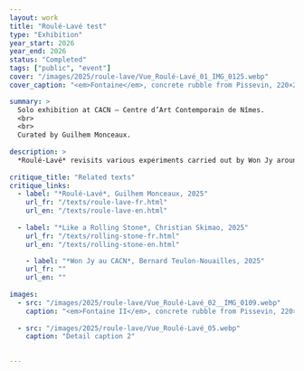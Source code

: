 ```yaml
---
layout: work
title: "Roulé-Lavé test"
type: "Exhibition"
year_start: 2026
year_end: 2026
status: "Completed"
tags: ["public", "event"]
cover: "/images/2025/roule-lave/Vue_Roulé-Lavé_01_IMG_0125.webp"
cover_caption: "<em>Fontaine</em>, concrete rubble from Pissevin, 220×200×130cm, 2025."

summary: >
  Solo exhibition at CACN – Centre d’Art Contemporain de Nîmes.
  <br>
  <br>
  Curated by Guilhem Monceaux.
  
description: >
  *Roulé-Lavé* revisits various experiments carried out by Won Jy around the transformation of matter. The artist is seen going up rivers in search of the source of the water—and thus the origin of the shape of the stones he collects. We also see him appropriating the patterns of these stones to reprint them onto blocks of rubble. Won Jy also works on the theme of hospitality and how foreigners are regarded within a given territory. He explores the metaphor of colombophobia to address how architecture can include or exclude, often depending on collective decisions. Won Jy’s works are often tinged with subtle humor, allowing complex issues to be expressed through light and poetic forms.
  
critique_title: "Related texts"
critique_links:
  - label: "*Roulé-Lavé*, Guilhem Monceaux, 2025"
    url_fr: "/texts/roule-lave-fr.html"
    url_en: "/texts/roule-lave-en.html"
    
  - label: "*Like a Rolling Stone*, Christian Skimao, 2025"
    url_fr: "/texts/rolling-stone-fr.html"
    url_en: "/texts/rolling-stone-en.html"

    - label: "*Won Jy au CACN*, Bernard Teulon-Nouailles, 2025"
    url_fr: ""
    url_en: ""
    
images:
  - src: "/images/2025/roule-lave/Vue_Roulé-Lavé_02__IMG_0109.webp"
    caption: "<em>Fontaine II</em>, concrete rubble from Pissevin, 220×200×110cm, 2025."
    
  - src: "/images/2025/roule-lave/Vue_Roulé-Lavé_05.webp"
    caption: "Detail caption 2"

    
---
```

